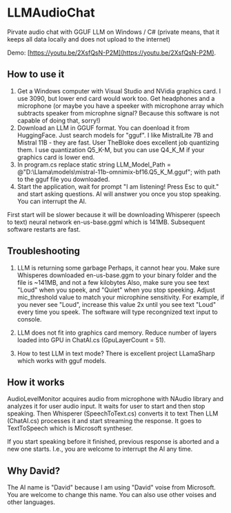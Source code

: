 # LLMAudioChat
Pirvate audio chat with GGUF LLM on Windows / C# 
(private means, that it keeps all data locally and does not upload to the internet)

Demo: [https://youtu.be/2XsfQsN-P2M](https://youtu.be/2XsfQsN-P2M).

## How to use it
1. Get a Windows computer with Visual Studio and NVidia graphics card. I use 3090, but lower end card would work too. Get headphones and a microphone (or maybe you have a speeker with microphone array which subtracts speaker from microphne signal? Because this software is not capable of doing that, sorry!)
2. Download an LLM in GGUF format. You can doenload it from HuggingFace. Just search models for "gguf". I like MistralLite 7B and Mistral 11B - they are fast. User TheBloke does excellent job quantizing them. I use quantization Q5_K-M, but you can use Q4_K_M if your graphics card is lower end.
3. In program.cs replace static string LLM_Model_Path = @"D:\Llama\models\mistral-11b-omnimix-bf16.Q5_K_M.gguf"; with path to the gguf file you downloaded.
4. Start the application, wait for prompt "I am listening! Press Esc to quit." and start asking questions. AI will anstwer you once you stop speaking. You can interrupt the AI.

First start will be slower because it will be downloading Whisperer (speech to text) neural network en-us-base.ggml which is 141MB.
Subsequent software restarts are fast.

## Troubleshooting
1. LLM is returning some garbage
Perhaps, it cannot hear you. Make sure Whisperes downloaded en-us-base.ggm to your binary folder and the file is ~141MB, and not a few kilobytes
Also, make sure you see text "Loud" when you speek, and "Quiet" when you stop speeking.
Adjust mic_threshold value to match your microphine sensitivity. For example, if you never see "Loud", increase this value 2x until you see text "Loud" every time you speek.
The software will type recongnized text input to console.

2. LLM does not fit into graphics card memory.
Reduce number of layers loaded into GPU in ChatAI.cs (GpuLayerCount = 51).

3. How to test LLM in text mode?
There is excellent project LLamaSharp which works with gguf models.

## How it works
AudioLevelMonitor acquires audio from microphone with NAudio library and analyzes it for user audio input. It waits for user to start and then stop speaking.
Then Whisperer (SpeechToText.cs) converts it to text
Then LLM (ChatAI.cs) processes it and start streaming the response.
It goes to TextToSpeech which is Microsoft syntheser.

If you start speaking before it finished, previous response is aborted and a new one starts. I.e., you are welcome to interrupt the AI any time.


## Why David?
The AI name is "David" because I am using "David" voise from Microsoft. You are welcome to change this name. You can also use other voises and other languages.

